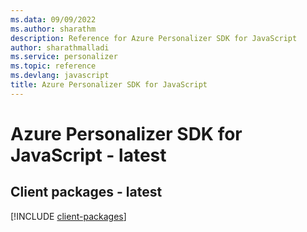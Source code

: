 ```yaml
---
ms.data: 09/09/2022
ms.author: sharathm
description: Reference for Azure Personalizer SDK for JavaScript
author: sharathmalladi
ms.service: personalizer
ms.topic: reference
ms.devlang: javascript
title: Azure Personalizer SDK for JavaScript
---
```

# Azure Personalizer SDK for JavaScript - latest

## Client packages - latest
[!INCLUDE [client-packages](personalizer-client-index.md)]